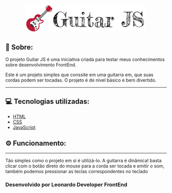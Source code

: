 

<h1 align="center"> <img src="./images/logoTipo.png"> </h1>

## 🚩 Sobre:

O projeto Guitar JS é uma iniciativa criada para testar meus conhecimentos sobre desenvolvimento FrontEnd.

Este é um projeto simples que conssite em uma guitarra em, que suas cordas podem ser tocadas.
O projeto é de nível básico e bem divertido.

---

## 💻 Tecnologias utilizadas:

- [HTML](https://developer.mozilla.org/pt-BR/docs/Web/HTML)
- [CSS](https://developer.mozilla.org/pt-BR/docs/Web/CSS)
- [JavaScript](https://developer.mozilla.org/pt-BR/docs/Web/JavaScript)

## ⚙ Funcionamento:

---

Tão simples como o projeto em si é utilizá-lo. A guitarra é dinâmica! basta clicar com o botão direto do mouse para a corda ser tocada e emitir o som, também podemos pressionar as teclas correspondentes no teclado

### Desenvolvido por Leonardo Developer FrontEnd